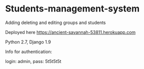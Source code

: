 # Students-management-system
Adding deleting and editing groups and students

Deployed here https://ancient-savannah-53811.herokuapp.com

Python 2.7, Django 1.9


Info for authentication:

login: admin, pass: 5t5t5t5t

